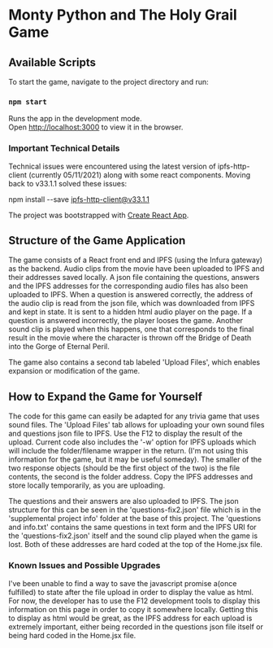 # Monty Python and The Holy Grail Game

## Available Scripts
To start the game, navigate to the project directory and run:

### `npm start`
Runs the app in the development mode.\
Open [http://localhost:3000](http://localhost:3000) to view it in the browser.

### Important Technical Details
Technical issues were encountered using the latest version of ipfs-http-client (currently 05/11/2021) along with 
some react components. Moving back to v33.1.1 solved these issues: 

npm install --save ipfs-http-client@v33.1.1

The project was bootstrapped with [Create React App](https://github.com/facebook/create-react-app).

## Structure of the Game Application
The game consists of a React front end and IPFS (using the Infura gateway) as the backend. Audio clips from the movie 
have been uploaded to IPFS and their addresses saved locally. A json file containing the questions, answers and the IPFS
addresses for the corresponding audio files has also been uploaded to IPFS. 
When a question is answered correctly, the address of the audio clip is read from the json file, which was downloaded 
from IPFS and kept in state. It is sent to a hidden html audio player on the page.
If a question is answered incorrectly, the player looses the game. Another sound clip is played when this happens, one 
that corresponds to the final result in the movie where the character is thrown off the Bridge of Death into the Gorge
of Eternal Peril.

The game also contains a second tab labeled 'Upload Files', which enables expansion or modification of the game.

## How to Expand the Game for Yourself
The code for this game can easily be adapted for any trivia game that uses sound files. The 'Upload Files' tab allows for
uploading your own sound files and questions json file to IPFS. Use the F12 to display the result of the upload. Current
code also includes the '-w' option for IPFS uploads which will include the folder/filename wrapper in the return. (I'm not
using this information for the game, but it may be useful someday). The smaller of the two response objects (should be the
first object of the two) is the file contents, the second is the folder address. Copy the IPFS addresses and store locally
temporarily, as you are uploading.

The questions and their answers are also uploaded to IPFS. The json structure for this can be seen in the 'questions-fix2.json' 
file which is in the 'supplemental project info' folder at the base of this project. The 'questions and info.txt' contains 
the same questions in text form and the IPFS URI for the 'questions-fix2.json' itself and the sound clip played when the game 
is lost. Both of these addresses are hard coded at the top of the Home.jsx file.

### Known Issues and Possible Upgrades
I've been unable to find a way to save the javascript promise a(once fulfilled) to state after the file upload in order
to display the value as html. For now, the developer has to use the F12 development tools to display this information on
this page in order to copy it somewhere locally. Getting this to display as html would be great, as the IPFS address for 
each upload is extremely important, either being recorded in the questions json file itself or being hard coded in the 
Home.jsx file.
